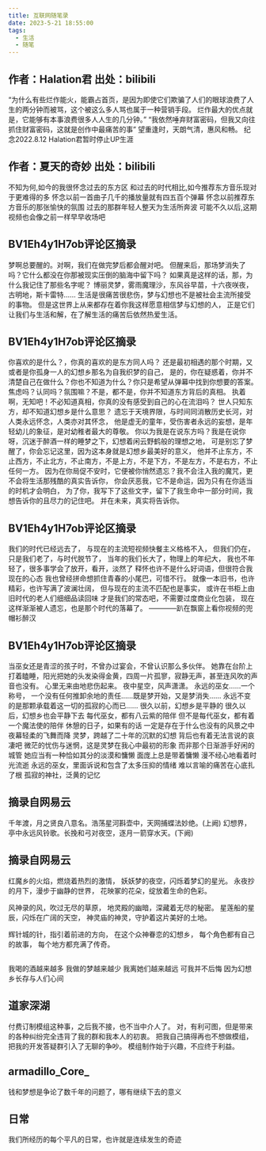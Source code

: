 ```yaml
---
title: 互联网随笔录
date: 2023-5-21 18:55:00
tags: 
  - 生活
  - 随笔
---
```


## 作者：Halation君 出处：bilibili
“为什么有些烂作能火，能霸占首页，是因为即使它们欺骗了人们的眼球浪费了人生的两分钟而被骂，这个被这么多人骂也属于一种营销手段。
烂作最大的优点就是，它能够有本事浪费很多人人生的几分钟。”
“我依然唾弃财富密码，但我又向往抓住财富密码，这就是创作中最痛苦的事”
望重逢时，天朗气清，惠风和畅。
纪念2022.8.12 Halation君暂时停止UP生涯

## 作者：夏天的奇妙 出处：bilibili
不知为何,如今的我很怀念过去的东方区
和过去的时代相比,如今推荐东方音乐现对于更难得的多
怀念以前一首曲子几千的播放量就有四五百个弹幕
怀念以前推荐东方音乐的那张愉快的氛围
过去的那群年轻人整天为生活所奔波
可能不久以后,这期视频也会像之前一样早早收场吧

## BV1Eh4y1H7ob评论区摘录
梦啊总要醒的。对啊，我们在做完梦后都会醒对吧。
但醒来后，那场梦消失了吗？它什么都没在你那被现实压倒的脑海中留下吗？
如果真是这样的话，那，为什么我记住了那些名字呢？
博丽灵梦，雾雨魔理沙，东风谷早苗，十六夜咲夜，古明地，斯卡雷特......
生活是很痛苦很悲伤，梦与幻想也不是被社会主流所接受的事物。
但是这世界上从来都存在着你我这样愿意相信梦与幻想的人，
正是它们让我们与生活和解，在了解生活的痛苦后依然热爱生活。

## BV1Eh4y1H7ob评论区摘录
你喜欢的是什么？，你真的喜欢的是东方同人吗？
还是最初相遇的那个时期，又或者是你孤身一人的幻想乡那名为自我织梦的自己，
是的，你在疑惑着，你并不清楚自己在做什么？你也不知道为什么？你只是希望从弹幕中找到你想要的答案。
焦虑吗？认同吗？氛围嘛？不是，都不是，你并不知道东方背后的真相。
执着啊，无知吧！不必知道真相，你真的没有感受到自己的心在流泪吗？
世人只知东方，却不知道幻想乡是什么意思？
遗忘于天境界限，与时间同消散历史长河，对人类永远怀念，人类亦对其怀念，
他是虚无的童年，受伤害者永远的妄想，是年轻幼儿的象征，是对幼稚者最大的尊敬。
你以为我是在说东方吗？我是在说你呀，沉迷于醉酒一样的睡梦之下，幻想着闲云野鹤般的理想之地，
可是别忘了梦醒了，你会忘记这里，因为这本身就是幻想乡最美好的意义，
他并不止东方，不止西方，不止北方，不止南方，不是上方，不是下方，不是左方，不是右方，不止任何一方。
因为在你局促不安时，它便被你悄然遗忘？我不会注入我的魔咒，更不会将生活那残酷的真实告诉你，
你会厌恶我，它不是命运，因为只有在你适当的时机才会明白，
为了你，我写下了这些文字，留下了我生命中一部分时间，我想告诉你的且尽力的记住吧。
并在未来，真实将告诉你。

## BV1Eh4y1H7ob评论区摘录
我们的时代已经远去了，
与现在的主流短视频快餐主义格格不入，
但我们仍在，只是我们老了，与时代脱节了，
当年的我们长大了，物理上的年纪大，
我也不年轻了，很多事学会了放开，看开，淡然了
释怀也许不是什么好词语，但很符合我现在的心态
我也曾经拼命想抓住青春的小尾巴，可惜不行。
就像一本旧书，也许精彩，也许写满了波澜壮阔，
但与现在的主流不匹配也是事实，
或许在书柜上由旧时代的老人们细细品读回味
才是我们的常态吧，不需要过度商业化包装，
现在这样渐渐被人遗忘，也是那个时代的落幕了。
————趴在飘窗上看你视频的兜帽衫醉汉

## BV1Eh4y1H7ob评论区摘录
当巫女还是青涩的孩子时，不曾办过宴会，不曾认识那么多伙伴。
她靠在台阶上打着瞌睡，阳光把她的头发染得金黄，四周一片孤寥，寂静无声，甚至连风吹的声音也没有。
心里无来由地悲伤起来。
夜中星空，风声潇潇。
永远的巫女......一个称号，
一个没有任何推卸余地的责任......既是梦开始，又是梦消失......
永远不变的是那颗承载着这一切的孤寂的心而已......
很久以前，幻想乡是平静的
很久以后，幻想乡也会平静下去
每代巫女，都有八云紫的陪伴
但不是每代巫女，都有着一个魔法使的陪伴
休憩的日子，如果有的话
一定是存在于什么也没有的风景之中
夜幕轻柔的飞舞而降
灵梦，跨越了二十年的沉默的幻想
背后也有着无法言说的哀凄吧
微茫的忧伤与迷惘，这是灵梦在我心中最初的形象
而非那个日渐游手好闲的城管
她应当有一种恰如其分的淡漠和慵懒
面庞上总是带着慵懒
漫不经心地看着时光流逝
永远的巫女，里面诉说和包含了太多压抑的情绪
难以言喻的痛苦在心底扎了根
孤寂的神社，泛黄的记忆

## 摘录自网易云
千年渡，月之贤良八意名。浩荡星河斟壶中，天网捕蝶法妙绝。(上阙)
幻想界，亭中永远风铃歌。长挽和弓对夜空，逐月一箭穿水天。(下阙)

## 摘录自网易云
红魔乡的火焰，燃烧着热烈的激情，
妖妖梦的夜空，闪烁着梦幻的星光。
永夜抄的月下，漫步于幽静的世界，
花映冢的花朵，绽放着生命的色彩。

风神录的风，吹过无尽的草原，
地灵殿的幽暗，深藏着无尽的秘密。
星莲船的星辰，闪烁在广阔的天空，
神灵庙的神灵，守护着这片美好的土地。

辉针城的针，指引着前进的方向，
在这个​众神眷恋的幻想​乡，
每个角色都有自己的故事，
每个地方都充满了传奇。​

## 
我喝的酒越来越多
我做的梦越来越少
我离她们越来越远
可我并不后悔
因为幻想乡长存与人们心间

## 道家深湖
付费订制模组这种事，之后我不接，也不当中介人了。
对，有利可图，但是带来的各种纠纷完全违背了我的群和我本人的初衷。
把我自己搞得再也不想做模组，把我的开发答疑群引入了无聊的争吵。
模组制作始于兴趣，不应终于利益。

## armadillo_Core_
钱和梦想是争论了数千年的问题了，哪有继续下去的意义

## 日常
我们所经历的每个平凡的日常，也许就是连续发生的奇迹